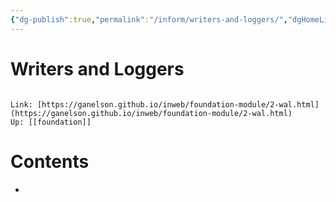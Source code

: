 ```yaml
---
{"dg-publish":true,"permalink":"/inform/writers-and-loggers/","dgHomeLink":true,"dgPassFrontmatter":false}
---
```


# Writers and Loggers
```ad-info

Link: [https://ganelson.github.io/inweb/foundation-module/2-wal.html](https://ganelson.github.io/inweb/foundation-module/2-wal.html)
Up: [[foundation]]
```

# Contents
- 